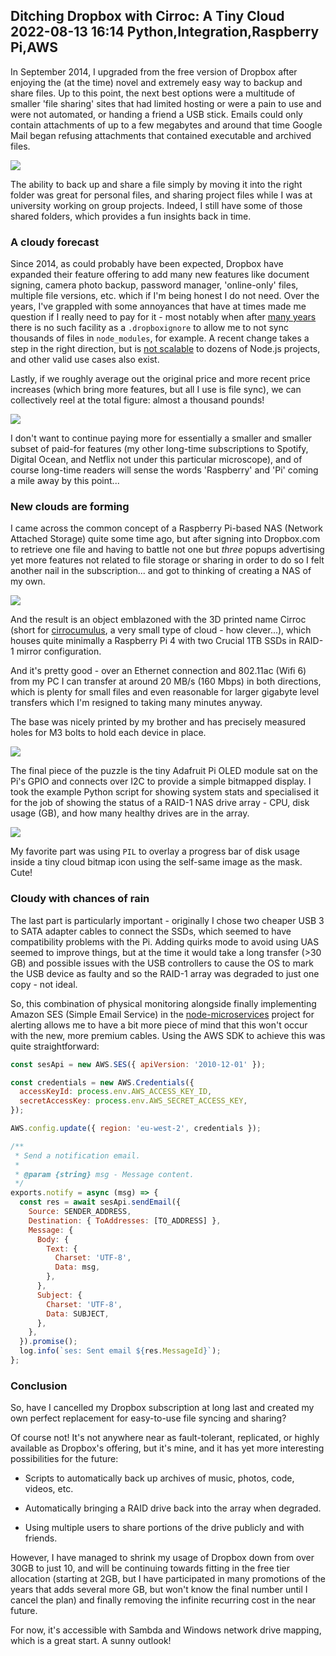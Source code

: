Ditching Dropbox with Cirroc: A Tiny Cloud
2022-08-13 16:14
Python,Integration,Raspberry Pi,AWS
---

In September 2014, I upgraded from the free version of Dropbox after enjoying
the (at the time) novel and extremely easy way to backup and share files. Up to
this point, the next best options were a multitude of smaller 'file sharing'
sites that had limited hosting or were a pain to use and were not automated, or
handing a friend a USB stick. Emails could only contain attachments of up to a
few megabytes and around that time Google Mail began refusing attachments that
contained executable and archived files.

![](assets/media/2022/08/dropbox-logo.png)

The ability to back up and share a file simply by moving it into the right
folder was great for personal files, and sharing project files while I was at
university working on group projects. Indeed, I still have some of those shared
folders, which provides a fun insights back in time.

### A cloudy forecast

Since 2014, as could probably have been expected, Dropbox have expanded their
feature offering to add many new features like document signing, camera photo
backup, password manager, 'online-only' files, multiple file versions, etc.
which if I'm being honest I do not need. Over the years, I've grappled with some
annoyances that have at times made me question if I really need to pay for
it - most notably when after
[many years](https://superuser.com/questions/853236/how-to-make-dropbox-ignore-specific-folders-in-the-sync)
there is no such facility as a <code>.dropboxignore</code> to allow me to not
sync thousands of files in <code>node_modules</code>, for example. A recent
change takes a step in the right direction, but is
[not scalable](https://help.dropbox.com/files-folders/restore-delete/ignored-files)
to dozens of Node.js projects, and other valid use cases also exist.

Lastly, if we roughly average out the original price and more recent price
increases (which bring more features, but all I use is file sync), we can
collectively reel at the total figure: almost a thousand pounds!

![](assets/media/2022/08/joey-shocked.gif)

I don't want to continue paying more for essentially a smaller and smaller
subset of paid-for features (my other long-time subscriptions to Spotify,
Digital Ocean, and Netflix not under this particular microscope), and of course
long-time readers will sense the words 'Raspberry' and 'Pi' coming a mile away
by this point...

### New clouds are forming

I came across the common concept of a Raspberry Pi-based NAS
(Network Attached Storage) quite some time ago, but after signing into
Dropbox.com to retrieve one file and having to battle not one but <i>three</i>
popups advertising yet more features not related to file storage or sharing
in order to do so I felt another nail in the subscription... and got to thinking
of creating a NAS of my own.

![](assets/media/2022/08/cirroc.jpg)

And the result is an object emblazoned with the 3D printed name Cirroc (short
for [cirrocumulus](https://en.wikipedia.org/wiki/Cirrocumulus_cloud), a very
small type of cloud - how clever...), which houses quite minimally a Raspberry
Pi 4 with two Crucial 1TB SSDs in RAID-1 mirror configuration.

And it's pretty good - over an Ethernet connection and 802.11ac (Wifi 6) from my
PC I can transfer at around 20 MB/s (160 Mbps) in both directions, which is
plenty for small files and even reasonable for larger gigabyte level transfers
which I'm resigned to taking many minutes anyway.

The base was nicely printed by my brother and has precisely measured holes for
M3 bolts to hold each device in place.

![](assets/media/2022/08/cirroc-3d.jpg)

The final piece of the puzzle is the tiny Adafruit Pi OLED module sat on the
Pi's GPIO and connects over I2C to provide a simple bitmapped display. I took
the example Python script for showing system stats and specialised it for the
job of showing the status of a RAID-1 NAS drive array - CPU, disk usage (GB),
and how many healthy drives are in the array.

![](assets/media/2022/08/cirroc-close.jpg)

My favorite part was using <code>PIL</code> to overlay a progress bar of disk
usage inside a tiny cloud bitmap icon using the self-same image as the mask.
Cute!

### Cloudy with chances of rain

The last part is particularly important - originally I chose two cheaper USB 3
to SATA adapter cables to connect the SSDs, which seemed to have compatibility
problems with the Pi. Adding quirks mode to avoid using UAS seemed to improve
things, but at the time it would take a long transfer (>30 GB) and possible
issues with the USB controllers to cause the OS to mark the USB device as faulty
and so the RAID-1 array was degraded to just one copy - not ideal.

So, this combination of physical monitoring alongside
finally implementing Amazon SES (Simple Email Service) in the
[node-microservices](https://github.com/C-D-Lewis/node-microservices/blob/master/apps/monitor/src/plugins/mdstat.js)
project for alerting allows me to have a bit more piece of mind that this won't
occur with the new, more premium cables. Using the AWS SDK to achieve this was
quite straightforward:

```js
const sesApi = new AWS.SES({ apiVersion: '2010-12-01' });

const credentials = new AWS.Credentials({
  accessKeyId: process.env.AWS_ACCESS_KEY_ID,
  secretAccessKey: process.env.AWS_SECRET_ACCESS_KEY,
});

AWS.config.update({ region: 'eu-west-2', credentials });

/**
 * Send a notification email.
 *
 * @param {string} msg - Message content.
 */
exports.notify = async (msg) => {
  const res = await sesApi.sendEmail({
    Source: SENDER_ADDRESS,
    Destination: { ToAddresses: [TO_ADDRESS] },
    Message: {
      Body: {
        Text: {
          Charset: 'UTF-8',
          Data: msg,
        },
      },
      Subject: {
        Charset: 'UTF-8',
        Data: SUBJECT,
      },
    },
  }).promise();
  log.info(`ses: Sent email ${res.MessageId}`);
};
```

### Conclusion

So, have I cancelled my Dropbox subscription at long last and created my own
perfect replacement for easy-to-use file syncing and sharing?

Of course not! It's not anywhere near as fault-tolerant, replicated, or highly
available as Dropbox's offering, but it's mine, and it has yet more interesting
possibilities for the future:

- Scripts to automatically back up archives of music, photos, code, videos, etc.

- Automatically bringing a RAID drive back into the array when degraded.

- Using multiple users to share portions of the drive publicly and with friends.

However, I have managed to shrink my usage of Dropbox down from over 30GB to
just 10, and will be continuing towards fitting in the free tier allocation
(starting at 2GB, but I have participated in many promotions of the years that
adds several more GB, but won't know the final number until I cancel the plan)
and finally removing the infinite recurring cost in the near future.

For now, it's accessible with Sambda and Windows network drive mapping, which is
a great start. A sunny outlook!
